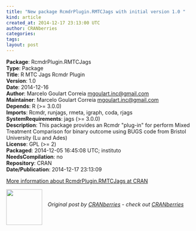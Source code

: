 ```yaml
---
title: "New package RcmdrPlugin.RMTCJags with initial version 1.0 "
kind: article
created_at: 2014-12-17 23:13:00 UTC
author: CRANberries
categories: 
tags: 
layout: post
---
```

<strong>Package</strong>: RcmdrPlugin.RMTCJags<br>
<strong>Type</strong>: Package<br>
<strong>Title</strong>: R MTC Jags Rcmdr Plugin<br>
<strong>Version</strong>: 1.0<br>
<strong>Date</strong>: 2014-12-16<br>
<strong>Author</strong>: Marcelo Goulart Correia <mgoulart.inc@gmail.com><br>
<strong>Maintainer</strong>: Marcelo Goulart Correia <mgoulart.inc@gmail.com><br>
<strong>Depends</strong>: R (>= 3.0.0)<br>
<strong>Imports</strong>: Rcmdr, runjags, rmeta, igraph, coda, rjags<br>
<strong>SystemRequirements</strong>: jags (>= 3.0.0)<br>
<strong>Description</strong>: This package provides an Rcmdr "plug-in" for perform Mixed Treatment Comparison for binary outcome using BUGS code from Bristol University (Lu and Ades)<br>
<strong>License</strong>: GPL (>= 2)<br>
<strong>Packaged</strong>: 2014-12-05 16:45:08 UTC; instituto<br>
<strong>NeedsCompilation</strong>: no<br>
<strong>Repository</strong>: CRAN<br>
<strong>Date/Publication</strong>: 2014-12-17 23:13:09<br>

<p>
<a href="http://cran.r-project.org/web/packages/RcmdrPlugin.RMTCJags/index.html">More information about RcmdrPlugin.RMTCJags at CRAN</a><div class="author">
  <img src="" style="width: 96px; height: 96;">
  <span style="position: absolute; padding: 32px 15px;">
    <i>Original post by <a href="http://twitter.com/">CRANberries</a> - check out <a href="http://dirk.eddelbuettel.com/cranberries">CRANberries   </a></i>
  </span>
</div>
